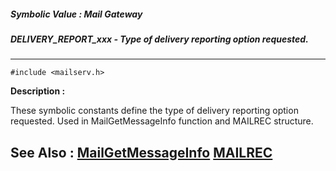 ##### Symbolic Value : Mail Gateway
##### DELIVERY_REPORT_xxx - Type of delivery reporting option requested.
---
```
#include <mailserv.h>
```
**Description :**

These symbolic constants define the type of delivery reporting option 
requested.  Used in MailGetMessageInfo function and MAILREC structure.

**See Also :**
[MailGetMessageInfo](/domino-c-api-docs/reference/Func/MailGetMessageInfo)
[MAILREC](/domino-c-api-docs/reference/Data/MAILREC)
---
